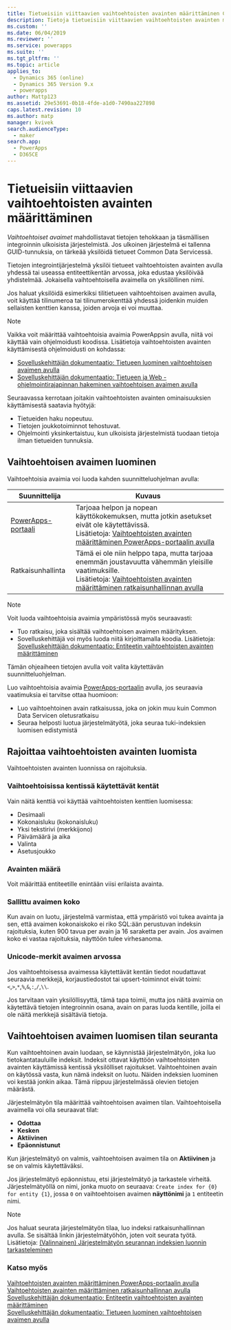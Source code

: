 ```yaml
---
title: Tietueisiin viittaavien vaihtoehtoisten avainten määrittäminen Common Data Servicen kanssa | MicrosoftDocs
description: Tietoja tietueisiin viittaavien vaihtoehtoisten avainten määrittämisestä Common Data Servicessä
ms.custom: ''
ms.date: 06/04/2019
ms.reviewer: ''
ms.service: powerapps
ms.suite: ''
ms.tgt_pltfrm: ''
ms.topic: article
applies_to:
  - Dynamics 365 (online)
  - Dynamics 365 Version 9.x
  - powerapps
author: Mattp123
ms.assetid: 29e53691-0b18-4fde-a1d0-7490aa227898
caps.latest.revision: 10
ms.author: matp
manager: kvivek
search.audienceType:
  - maker
search.app:
  - PowerApps
  - D365CE
---
```

# <a name="define-alternate-keys-to-reference-records"></a>Tietueisiin viittaavien vaihtoehtoisten avainten määrittäminen

*Vaihtoehtoiset avaimet* mahdollistavat tietojen tehokkaan ja täsmällisen integroinnin ulkoisista järjestelmistä. Jos ulkoinen järjestelmä ei tallenna GUID-tunnuksia, on tärkeää yksilöidä tietueet Common Data Servicessä. 

Tietojen integrointijärjestelmä yksilöi tietueet vaihtoehtoisten avainten avulla yhdessä tai useassa entiteettikentän arvossa, joka edustaa yksilöivää yhdistelmää. Jokaisella vaihtoehtoisella avaimella on yksilöllinen nimi. 

Jos haluat yksilöidä esimerkiksi tilitietueen vaihtoehtoisen avaimen avulla, voit käyttää tilinumeroa tai tilinumerokenttää yhdessä joidenkin muiden sellaisten kenttien kanssa, joiden arvoja ei voi muuttaa.

> [!NOTE]
> Vaikka voit määrittää vaihtoehtoisia avaimia PowerAppsin avulla, niitä voi käyttää vain ohjelmoidusti koodissa. Lisätietoja vaihtoehtoisten avainten käyttämisestä ohjelmoidusti on kohdassa:   
> - [Sovelluskehittäjän dokumentaatio: Tietueen luominen vaihtoehtoisen avaimen avulla](/dynamics365/customer-engagement/developer/use-alternate-key-create-record) 
> - [Sovelluskehittäjän dokumentaatio: Tietueen ja Web -ohjelmointirajapinnan hakeminen vaihtoehtoisen avaimen avulla](/dynamics365/customer-engagement/developer/webapi/retrieve-entity-using-web-api#retrieve-using-an-alternate-key)

Seuraavassa kerrotaan joitakin vaihtoehtoisten avainten ominaisuuksien käyttämisestä saatavia hyötyjä:  
  
- Tietueiden haku nopeutuu.  
- Tietojen joukkotoiminnot tehostuvat.  
- Ohjelmointi yksinkertaistuu, kun ulkoisista järjestelmistä tuodaan tietoja ilman tietueiden tunnuksia.  
  

## <a name="creating-an-alternate-key"></a>Vaihtoehtoisen avaimen luominen

Vaihtoehtoisia avaimia voi luoda kahden suunnitteluohjelman avulla:

|Suunnittelija| Kuvaus|
|--|--|
|[PowerApps-portaali](https://web.powerapps.com/?utm_source=padocs&utm_medium=linkinadoc&utm_campaign=referralsfromdoc)|Tarjoaa helpon ja nopean käyttökokemuksen, mutta jotkin asetukset eivät ole käytettävissä.<br />Lisätietoja: [Vaihtoehtoisten avainten määrittäminen PowerApps-portaalin avulla](define-alternate-keys-portal.md)|
|Ratkaisunhallinta|Tämä ei ole niin helppo tapa, mutta tarjoaa enemmän joustavuutta vähemmän yleisille vaatimuksille.<br />Lisätietoja: [Vaihtoehtoisten avainten määrittäminen ratkaisunhallinnan avulla](define-alternate-keys-solution-explorer.md) |

> [!NOTE]
> Voit luoda vaihtoehtoisia avaimia ympäristössä myös seuraavasti:
> - Tuo ratkaisu, joka sisältää vaihtoehtoisen avaimen määrityksen.
> - Sovelluskehittäjä voi myös luoda niitä kirjoittamalla koodia. Lisätietoja: [Sovelluskehittäjän dokumentaatio: Entiteetin vaihtoehtoisten avainten määrittäminen](/dynamics365/customer-engagement/developer/define-alternate-keys-entity)

Tämän ohjeaiheen tietojen avulla voit valita käytettävän suunnitteluohjelman. 

Luo vaihtoehtoisia avaimia [PowerApps-portaalin](https://web.powerapps.com/?utm_source=padocs&utm_medium=linkinadoc&utm_campaign=referralsfromdoc) avulla, jos seuraavia vaatimuksia ei tarvitse ottaa huomioon:

- Luo vaihtoehtoinen avain ratkaisussa, joka on jokin muu kuin Common Data Servicen oletusratkaisu
- Seuraa helposti luotua järjestelmätyötä, joka seuraa tuki-indeksien luomisen edistymistä


## <a name="limits-in-creating-alternate-keys"></a>Rajoittaa vaihtoehtoisten avainten luomista

Vaihtoehtoisten avainten luonnissa on rajoituksia.

### <a name="fields-that-can-be-used-for-alternate-keys"></a>Vaihtoehtoisissa kentissä käytettävät kentät

Vain näitä kenttiä voi käyttää vaihtoehtoisten kenttien luomisessa:
 - Desimaali
 - Kokonaisluku (kokonaisluku)
 - Yksi tekstirivi (merkkijono)
 - Päivämäärä ja aika
 - Valinta
 - Asetusjoukko

### <a name="number-of-keys"></a>Avainten määrä

Voit määrittää entiteetille enintään viisi erilaista avainta.
 
### <a name="valid-key-size"></a>Sallittu avaimen koko

Kun avain on luotu, järjestelmä varmistaa, että ympäristö voi tukea avainta ja sen, että avaimen kokonaiskoko ei riko SQL:ään perustuvan indeksin rajoituksia, kuten 900 tavua per avain ja 16 saraketta per avain. Jos avaimen koko ei vastaa rajoituksia, näyttöön tulee virhesanoma.

### <a name="unicode-characters-in-key-value"></a>Unicode-merkit avaimen arvossa

Jos vaihtoehtoisessa avaimessa käytettävät kentän tiedot noudattavat seuraavia merkkejä, korjaustiedostot tai upsert-toiminnot eivät toimi: `<`,`>`,`*`,`%`,`&`,`:`,`/`,`\\`. 

Jos tarvitaan vain yksilöllisyyttä, tämä tapa toimii, mutta jos näitä avaimia on käytettävä tietojen integroinnin osana, avain on paras luoda kentille, joilla ei ole näitä merkkejä sisältäviä tietoja.

## <a name="track-the-status-of-the-creation-of-the-alternate-key"></a>Vaihtoehtoisen avaimen luomisen tilan seuranta

Kun vaihtoehtoinen avain luodaan, se käynnistää järjestelmätyön, joka luo tietokantatauluille indeksit. Indeksit ottavat käyttöön vaihtoehtoisten avainten käyttämissä kentissä yksilölliset rajoitukset. Vaihtoehtoinen avain on käytössä vasta, kun nämä indeksit on luotu. Näiden indeksien luominen voi kestää jonkin aikaa. Tämä riippuu järjestelmässä olevien tietojen määrästä. 

Järjestelmätyön tila määrittää vaihtoehtoisen avaimen tilan. Vaihtoehtoisella avaimella voi olla seuraavat tilat:
- **Odottaa**
- **Kesken**
- **Aktiivinen**
- **Epäonnistunut**

Kun järjestelmätyö on valmis, vaihtoehtoisen avaimen tila on **Aktiivinen** ja se on valmis käytettäväksi.

Jos järjestelmätyö epäonnistuu, etsi järjestelmätyö ja tarkastele virheitä. Järjestelmätyöllä on nimi, jonka muoto on seuraava: `Create index for {0} for entity {1}`, jossa `0` on vaihtoehtoisen avaimen **näyttönimi** ja `1` entiteetin nimi.


> [!NOTE]
> Jos haluat seurata järjestelmätyön tilaa, luo indeksi ratkaisunhallinnan avulla. Se sisältää linkin järjestelmätyöhön, joten voit seurata työtä. Lisätietoja: [(Valinnainen) Järjestelmätyön seurannan indeksien luonnin tarkasteleminen](define-alternate-keys-solution-explorer.md#optional-view-the-system-job-tracking-creation-of-indexes)
  
  
### <a name="see-also"></a>Katso myös  

[Vaihtoehtoisten avainten määrittäminen PowerApps-portaalin avulla](define-alternate-keys-portal.md)<br />
[Vaihtoehtoisten avainten määrittäminen ratkaisunhallinnan avulla](define-alternate-keys-solution-explorer.md)<br />
[Sovelluskehittäjän dokumentaatio: Entiteetin vaihtoehtoisten avainten määrittäminen](/dynamics365/customer-engagement/developer/define-alternate-keys-entity)<br />
[Sovelluskehittäjän dokumentaatio: Tietueen luominen vaihtoehtoisen avaimen avulla](/dynamics365/customer-engagement/developer/use-alternate-key-create-record)
